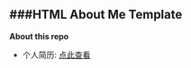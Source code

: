 ###HTML About Me Template
--------------------

**About this repo**

* 个人简历: [点此查看](http://0532.github.io/resume)
